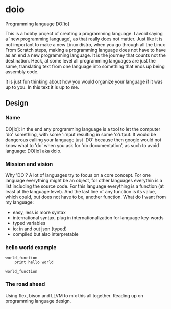 # doio
Programming language DO[io]

This is a hobby project of creating a programming language. I avoid saying a 'new programming language', as that really does not matter. Just like it is not important to make a new Linux distro, when you go through all the Linux From Scratch steps, making a programming language does not have to have as an end a new programming language. It is the journey that counts not the destination. Heck, at some level all programming languages are just the same, translating text from one language into something that ends up being assembly code.

It is just fun thinking about how you would organize your language if it was up to you. In this text it is up to me.

## Design

### Name

DO[io]: in the end any programming language is a tool to let the computer 'do' something, with some 'i'nput resulting in some 'o'utput. It would be dangerous calling your language just 'DO' because then google would not know what to 'do' when you ask for 'do documentation', as such to avoid language: DO[io] aka doio.

### Mission and vision

Why 'DO'? A lot of languages try to focus on a core concept. For one language everything might be an object, for other languages everythin is a list including the source code. For this language everything is a function (at least at the language level). And the last line of any function is its value, which could, but does not have to be, another function. What do I want from my language:

- easy, less is more syntax
- international syntax, plug in internationalization for language key-words
- typed variables
- io: in and out json (typed)
- compiled but also interpretable

### hello world example

    world_function
        print hello world
        
    world_function

### The road ahead

Using flex, bison and LLVM to mix this all together. Reading up on programming language design.
